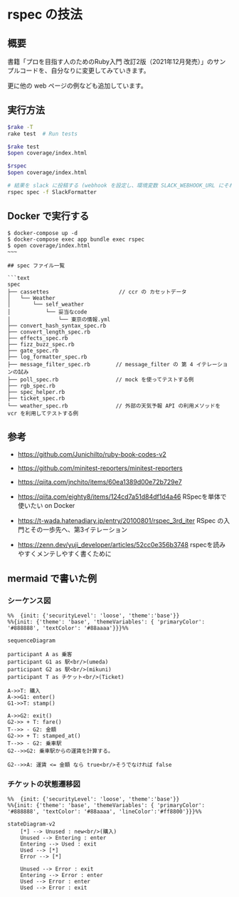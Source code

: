 # rspec の技法

## 概要

書籍「プロを目指す人のためのRuby入門 改訂2版（2021年12月発売）」のサンプルコードを、自分なりに変更してみていきます。

更に他の web ページの例なども追加しています。

## 実行方法

```sh
$rake -T
rake test  # Run tests

$rake test
$open coverage/index.html

$rspec
$open coverage/index.html

# 結果を slack に投稿する (webhook を設定し、環境変数 SLACK_WEBHOOK_URL にそれを設定すること)
rspec spec -f SlackFormatter

```

## Docker で実行する

```script
$ docker-compose up -d
$ docker-compose exec app bundle exec rspec
$ open coverage/index.html
~~~

## spec ファイル一覧

```text
spec
├── cassettes                      // ccr の カセットデータ
│   └── Weather
│       └── self_weather
│           └── 妥当なcode
│               └── 東京の情報.yml
├── convert_hash_syntax_spec.rb
├── convert_length_spec.rb
├── effects_spec.rb
├── fizz_buzz_spec.rb
├── gate_spec.rb
├── log_formatter_spec.rb
├── message_filter_spec.rb        // message_filter の 第 4 イテレーションの試み
├── poll_spec.rb                  // mock を使ってテストする例
├── rgb_spec.rb
├── spec_helper.rb
├── ticket_spec.rb
└── weather_spec.rb               // 外部の天気予報 API の利用メソッドを vcr を利用してテストする例
```

## 参考

- <https://github.com/JunichiIto/ruby-book-codes-v2>

- <https://github.com/minitest-reporters/minitest-reporters>

- <https://qiita.com/jnchito/items/60ea1389d00e72b729e7>

- <https://qiita.com/eighty8/items/124cd7a51d84df1d4a46>
  RSpecを単体で使いたい on Docker

- <https://t-wada.hatenadiary.jp/entry/20100801/rspec_3rd_iter>
  RSpec の入門とその一歩先へ、第3イテレーション

- <https://zenn.dev/yuji_developer/articles/52cc0e356b3748>
  rspecを読みやすくメンテしやすく書くために

## mermaid で書いた例

### シーケンス図

```mermaid
%%  {init: {'securityLevel': 'loose', 'theme':'base'}}
%%{init: {'theme': 'base', 'themeVariables': { 'primaryColor': '#888888', 'textColor': '#88aaaa'}}}%%

sequenceDiagram

participant A as 乗客
participant G1 as 駅<br/>(umeda)
participant G2 as 駅<br/>(mikuni)
participant T as チケット<br/>(Ticket)

A->>T: 購入
A->>G1: enter()
G1->>T: stamp()

A->>G2: exit()
G2->> + T: fare()
T-->> - G2: 金額
G2->> + T: stamped_at()
T-->> - G2: 乗車駅
G2-->>G2: 乗車駅からの運賃を計算する。

G2-->>A: 運賃 <= 金額 なら true<br/>そうでなければ false
```

### チケットの状態遷移図

```mermaid
%%  {init: {'securityLevel': 'loose', 'theme':'base'}}
%%{init: {'theme': 'base', 'themeVariables': { 'primaryColor': '#888888', 'textColor': '#88aaaa', 'lineColor':'#ff8800'}}}%%

stateDiagram-v2
    [*] --> Unused : new<br/>(購入)
    Unused --> Entering : enter
    Entering --> Used : exit
    Used --> [*]
    Error --> [*]

    Unused --> Error : exit
    Entering --> Error : enter
    Used --> Error : enter
    Used --> Error : exit
```
